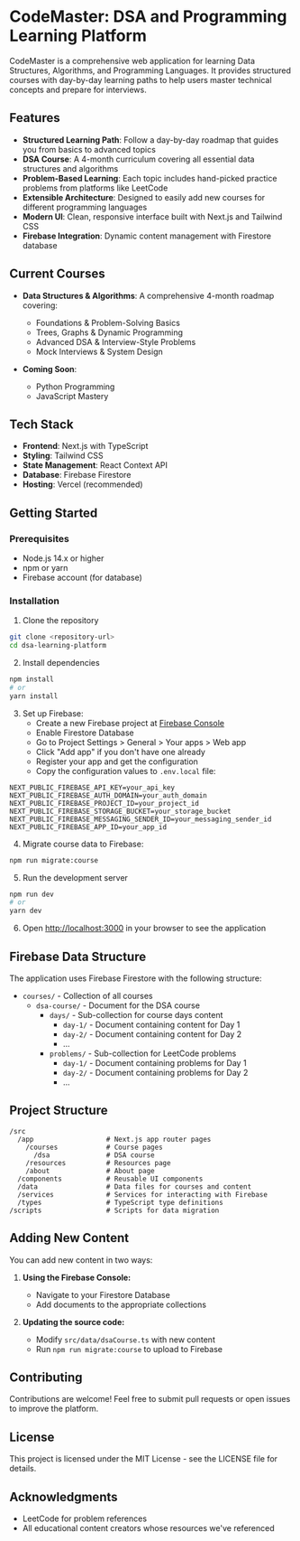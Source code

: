 # CodeMaster: DSA and Programming Learning Platform

CodeMaster is a comprehensive web application for learning Data Structures, Algorithms, and Programming Languages. It provides structured courses with day-by-day learning paths to help users master technical concepts and prepare for interviews.

## Features

- **Structured Learning Path**: Follow a day-by-day roadmap that guides you from basics to advanced topics
- **DSA Course**: A 4-month curriculum covering all essential data structures and algorithms
- **Problem-Based Learning**: Each topic includes hand-picked practice problems from platforms like LeetCode
- **Extensible Architecture**: Designed to easily add new courses for different programming languages
- **Modern UI**: Clean, responsive interface built with Next.js and Tailwind CSS
- **Firebase Integration**: Dynamic content management with Firestore database

## Current Courses

- **Data Structures & Algorithms**: A comprehensive 4-month roadmap covering:
  - Foundations & Problem-Solving Basics
  - Trees, Graphs & Dynamic Programming
  - Advanced DSA & Interview-Style Problems
  - Mock Interviews & System Design

- **Coming Soon**:
  - Python Programming
  - JavaScript Mastery

## Tech Stack

- **Frontend**: Next.js with TypeScript
- **Styling**: Tailwind CSS
- **State Management**: React Context API
- **Database**: Firebase Firestore
- **Hosting**: Vercel (recommended)

## Getting Started

### Prerequisites

- Node.js 14.x or higher
- npm or yarn
- Firebase account (for database)

### Installation

1. Clone the repository
```bash
git clone <repository-url>
cd dsa-learning-platform
```

2. Install dependencies
```bash
npm install
# or
yarn install
```

3. Set up Firebase:
   - Create a new Firebase project at [Firebase Console](https://console.firebase.google.com/)
   - Enable Firestore Database
   - Go to Project Settings > General > Your apps > Web app
   - Click "Add app" if you don't have one already
   - Register your app and get the configuration
   - Copy the configuration values to `.env.local` file:

```
NEXT_PUBLIC_FIREBASE_API_KEY=your_api_key
NEXT_PUBLIC_FIREBASE_AUTH_DOMAIN=your_auth_domain
NEXT_PUBLIC_FIREBASE_PROJECT_ID=your_project_id
NEXT_PUBLIC_FIREBASE_STORAGE_BUCKET=your_storage_bucket
NEXT_PUBLIC_FIREBASE_MESSAGING_SENDER_ID=your_messaging_sender_id
NEXT_PUBLIC_FIREBASE_APP_ID=your_app_id
```

4. Migrate course data to Firebase:
```bash
npm run migrate:course
```

5. Run the development server
```bash
npm run dev
# or
yarn dev
```

6. Open [http://localhost:3000](http://localhost:3000) in your browser to see the application

## Firebase Data Structure

The application uses Firebase Firestore with the following structure:

- `courses/` - Collection of all courses
  - `dsa-course/` - Document for the DSA course
    - `days/` - Sub-collection for course days content
      - `day-1/` - Document containing content for Day 1
      - `day-2/` - Document containing content for Day 2
      - ...
    - `problems/` - Sub-collection for LeetCode problems
      - `day-1/` - Document containing problems for Day 1
      - `day-2/` - Document containing problems for Day 2
      - ...

## Project Structure

```
/src
  /app                  # Next.js app router pages
    /courses            # Course pages
      /dsa              # DSA course
    /resources          # Resources page
    /about              # About page
  /components           # Reusable UI components
  /data                 # Data files for courses and content
  /services             # Services for interacting with Firebase
  /types                # TypeScript type definitions
/scripts                # Scripts for data migration
```

## Adding New Content

You can add new content in two ways:

1. **Using the Firebase Console:**
   - Navigate to your Firestore Database
   - Add documents to the appropriate collections

2. **Updating the source code:**
   - Modify `src/data/dsaCourse.ts` with new content
   - Run `npm run migrate:course` to upload to Firebase

## Contributing

Contributions are welcome! Feel free to submit pull requests or open issues to improve the platform.

## License

This project is licensed under the MIT License - see the LICENSE file for details.

## Acknowledgments

- LeetCode for problem references
- All educational content creators whose resources we've referenced 